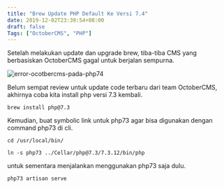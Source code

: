 ```yaml
---
title: "Brew Update PHP Default Ke Versi 7.4"
date: 2019-12-02T23:39:54+08:00
draft: false
Tags: ["OctoberCMS", "PHP"]
---
```


Setelah melakukan update dan upgrade brew, tiba-tiba CMS yang berbasiskan OctoberCMS gagal untuk berjalan sempurna.

![error-ocotbercms-pada-php74](/img/error-ocotbercms-pada-php74.png)

Belum sempat review untuk update code terbaru dari team OctoberCMS, akhirnya coba kita install php versi 7.3 kembali.

`brew install php@7.3`

Kemudian, buat symbolic link untuk php73 agar bisa digunakan dengan command php73 di cli.

`cd /usr/local/bin/`

`ln -s php73 ../Cellar/php@7.3/7.3.12/bin/php`

untuk sementara menjalankan menggunakan php73 saja dulu.

`php73 artisan serve`
